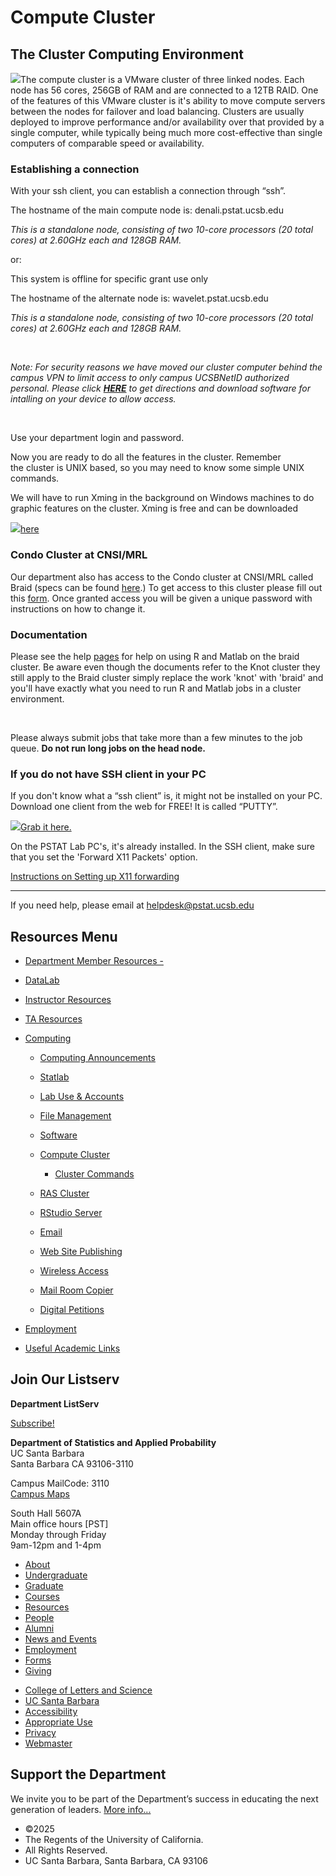 # Compute Cluster

## The Cluster Computing Environment

![](http://kingslanding.pstat.ucsb.edu/computing/images/tower.jpg)The compute cluster is a VMware cluster of three linked nodes. Each node has 56 cores, 256GB of RAM and are connected to a 12TB RAID. One of the features of this VMware cluster is it's ability to move compute servers between the nodes for failover and load balancing. Clusters are usually deployed to improve performance and/or availability over that provided by a single computer, while typically being much more cost-effective than single computers of comparable speed or availability.

### Establishing a connection

With your ssh client, you can establish a connection through “ssh”.

The hostname of the main compute node is: denali.pstat.ucsb.edu

*This is a standalone node, consisting of two 10-core processors (20 total cores) at 2.60GHz each and 128GB RAM.*

or:

This system is offline for specific grant use only

The hostname of the alternate node is: wavelet.pstat.ucsb.edu

*This is a standalone node, consisting of two 10-core processors (20 total cores) at 2.60GHz each and 128GB RAM.*

 

*Note: For security reasons we have moved our cluster computer behind the campus VPN to limit access to only campus UCSBNetID authorized personal. Please click [**HERE**](https://www.ets.ucsb.edu/services/campus-vpn) to get directions and download software for intalling on your device to allow access.*

 

Use your department login and password.

Now you are ready to do all the features in the cluster. Remember the cluster is UNIX based, so you may need to know some simple UNIX commands.

We will have to run Xming in the background on Windows machines to do graphic features on the cluster. Xming is free and can be downloaded 

[![](https://kingslanding.pstat.ucsb.edu/computing/themes/mambo/icons/web.gif)here](http://www.straightrunning.com/XmingNotes/ "Outgoing link (in new window)")

### Condo Cluster at CNSI/MRL

Our department also has access to the Condo cluster at CNSI/MRL called Braid (specs can be found [here](http://csc.cnsi.ucsb.edu/clusters/braid).) To get access to this cluster please fill out this [form](https://regulation.pstat.ucsb.edu/cnsi/request_account.htm). Once granted access you will be given a unique password with instructions on how to change it.

### Documentation

Please see the help [pages](http://csc.cnsi.ucsb.edu/docs) for help on using R and Matlab on the braid cluster. Be aware even though the documents refer to the Knot cluster they still apply to the Braid cluster simply replace the work 'knot' with 'braid' and you'll have exactly what you need to run R and Matlab jobs in a cluster environment.

 

Please always submit jobs that take more than a few minutes to the job queue. **Do not run long jobs on the head node.**

### If you do not have SSH client in your PC

If you don't know what a “ssh client” is, it might not be installed on your PC. Download one client from the web for FREE! It is called “PUTTY”.

[![](https://kingslanding.pstat.ucsb.edu/computing/themes/mambo/icons/web.gif)Grab it here.](http://www.chiark.greenend.org.uk/~sgtatham/putty/download.html "Outgoing link (in new window)")

On the PSTAT Lab PC's, it's already installed. In the SSH client, make sure that you set the 'Forward X11 Packets' option.

[Instructions on Setting up X11 forwarding](https://kingslanding.pstat.ucsb.edu/computing/X11 "X 11")

* * *

If you need help, please email at [helpdesk@pstat.ucsb.edu](mailto:helpdesk@pstat.ucsb.edu "Write an email (mail client launch)")

## Resources Menu

- [Department Member Resources -](/resources "Department Member Resources")
- [DataLab](/resources/statlab "DataLab")
- [Instructor Resources](/resources/instructor "Instructor Resources")
- [TA Resources](/resources/ta-resources "TA Resources")
- [Computing](/resources/computing "Computing")
  
  - [Computing Announcements](/resources/computing/announcements "Computing Announcements")
  - [Statlab](/resources/computing/statlab "Statlab")
  - [Lab Use &amp; Accounts](/resources/computing/lab-use "Lab Use & Accounts")
  - [File Management](/resources/computing/file-management "File Management")
  - [Software](/resources/computing/software "Software")
  - [Compute Cluster](/resources/computing/cluster "Compute Cluster")
    
    - [Cluster Commands](/resources/computing/cluster/commands "Cluster Commands")
  - [RAS Cluster](/resources/computing/ras "RAS Cluster")
  - [RStudio Server](/resources/computing/rstudio "RStudio Server")
  - [Email](/resources/computing/email "Email")
  - [Web Site Publishing](/resources/computing/website "Web Site Publishing")
  - [Wireless Access](/resources/computing/wireless "Wireless Access")
  - [Mail Room Copier](/resources/computing/copier "Mail Room Copier")
  - [Digital Petitions](/resources/computing/digital-petitions "Digital Petitions")
- [Employment](/about/employment "Employment")
- [Useful Academic Links](/resources/useful "Useful Academic Links")

## Join Our Listserv

**Department ListServ**

[Subscribe!](https://groups.google.com/u/1/a/pstat.ucsb.edu/g/pstat-undergrad?hl=en)

**Department of Statistics and Applied Probability**  
UC Santa Barbara  
Santa Barbara CA 93106-3110

Campus MailCode: 3110  
[Campus Maps](http://www.aw.id.ucsb.edu/maps/)

South Hall 5607A  
Main office hours \[PST]  
Monday through Friday  
9am-12pm and 1-4pm

- [About](/about "About")
- [Undergraduate](/undergrad)
- [Graduate](/graduate)
- [Courses](/courses)
- [Resources](/resources "Resources")
- [People](/people)
- [Alumni](/alumni "Undergraduate Alumni")
- [News and Events](/news)
- [Employment](/about/employment "Employment")
- [Forms](/forms "Forms")
- [Giving](/giving "Giving")

<!--THE END-->

- [College of Letters and Science](http://www.college.ucsb.edu "College of Letters and Science")
- [UC Santa Barbara](http://www.ucsb.edu "UC Santa Barbara")
- [Accessibility](/accessibility "Accessibility")
- [Appropriate Use](http://www.policy.ucsb.edu/terms_of_use/ "Appropriate Use")
- [Privacy](http://www.policy.ucsb.edu/privacy-notification/ "Privacy")
- [Webmaster](mailto:help@pstat.ucsb.edu "Webmaster")

## Support the Department

We invite you to be part of the Department’s success in educating the next generation of leaders. [More info...](/giving)

- ©2025
- The Regents of the University of California.
- All Rights Reserved.
- UC Santa Barbara, Santa Barbara, CA 93106